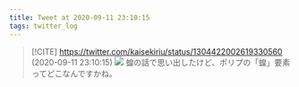 ```yaml
---
title: Tweet at 2020-09-11 23:10:15
tags: twitter_log
---
```


> [!CITE] https://twitter.com/kaisekiriu/status/1304422002619330560 (2020-09-11 23:10:15)
> ![](https://twitter.com/kaisekiriu/status/1304422002619330560)
> 蝗の話で思い出したけど、ポリプの「蝗」要素ってどこなんですかね。
